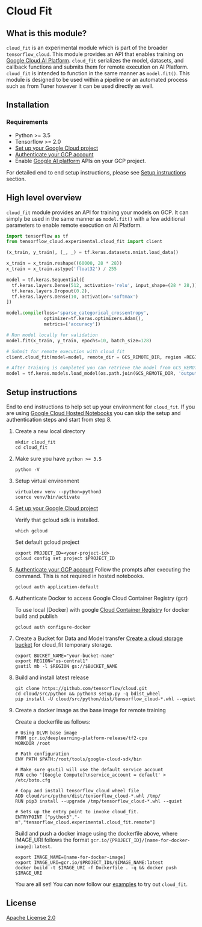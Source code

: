 # Cloud Fit

## What is this module?

`cloud_fit` is an experimental module which is part of the broader
`tensorflow_cloud`. This module provides an API that enables training
on [Google Cloud AI Platform](https://cloud.google.com/ai-platform). `cloud_fit`
serializes the model, datasets, and callback functions and submits them for
remote execution on AI Platform. `cloud_fit` is intended to function in the same
manner as `model.fit()`. This module is designed to be used within a pipeline or
an automated process such as from Tuner however it can be used directly as
well.

## Installation

### Requirements

-   Python >= 3.5
-   Tensorflow >= 2.0
-   [Set up your Google Cloud project](https://cloud.google.com/ai-platform/docs/getting-started-keras#set_up_your_project)
-   [Authenticate your GCP account](https://cloud.google.com/ai-platform/docs/getting-started-keras#authenticate_your_gcp_account)
-   Enable [Google AI platform](https://cloud.google.com/ai-platform/) APIs on
    your GCP project.

For detailed end to end setup instructions, please see
[Setup instructions](#setup-instructions) section.

## High level overview

`cloud_fit` module provides an API for training your models on GCP. It can
simply be used in the same manner as `model.fit()` with a few additional
parameters to enable remote execution on AI Platform.

```python
import tensorflow as tf
from tensorflow_cloud.experimental.cloud_fit import client

(x_train, y_train), (_, _) = tf.keras.datasets.mnist.load_data()

x_train = x_train.reshape((60000, 28 * 28))
x_train = x_train.astype('float32') / 255

model = tf.keras.Sequential([
  tf.keras.layers.Dense(512, activation='relu', input_shape=(28 * 28,)),
  tf.keras.layers.Dropout(0.2),
  tf.keras.layers.Dense(10, activation='softmax')
])

model.compile(loss='sparse_categorical_crossentropy',
              optimizer=tf.keras.optimizers.Adam(),
              metrics=['accuracy'])

# Run model locally for validation
model.fit(x_train, y_train, epochs=10, batch_size=128)

# Submit for remote execution with cloud_fit
client.cloud_fit(model=model, remote_dir = GCS_REMOTE_DIR, region =REGION , x=x_train, y= y_train, epochs=100, batch_size=128)

# After training is completed you can retrieve the model from GCS_REMOTE_DIR/output
model = tf.keras.models.load_model(os.path.join(GCS_REMOTE_DIR, 'output'))
```

## Setup instructions

End to end instructions to help set up your environment for `cloud_fit`. If you
are using
[Google Cloud Hosted Notebooks](https://cloud.google.com/ai-platform-notebooks)
you can skip the setup and authentication steps and start from step 8.

1.  Create a new local directory

    ```shell
    mkdir cloud_fit
    cd cloud_fit
    ```

1.  Make sure you have `python >= 3.5`

    ```shell
    python -V
    ```

1.  Setup virtual environment

    ```shell
    virtualenv venv --python=python3
    source venv/bin/activate
    ```

1.  [Set up your Google Cloud project](https://cloud.google.com/ai-platform/docs/getting-started-keras#set_up_your_project)

    Verify that gcloud sdk is installed.

    ```shell
    which gcloud
    ```

    Set default gcloud project

    ```shell
    export PROJECT_ID=<your-project-id>
    gcloud config set project $PROJECT_ID
    ```

1.  [Authenticate your GCP account](https://cloud.google.com/ai-platform/docs/getting-started-keras#authenticate_your_gcp_account)
    Follow the prompts after executing the command. This is not required in
    hosted notebooks.

    ```shell
    gcloud auth application-default
    ```

1.  Authenticate Docker to access Google Cloud Container Registry (gcr)

    To use local [Docker] with google
    [Cloud Container Registry](https://cloud.google.com/container-registry/docs/advanced-authentication)
    for docker build and publish

    ```shell
    gcloud auth configure-docker
    ```

1.  Create a Bucket for Data and Model transfer
    [Create a cloud storage bucket](https://cloud.google.com/ai-platform/docs/getting-started-keras#create_a_bucket)
    for cloud_fit temporary storage.

    ```shell
    export BUCKET_NAME="your-bucket-name"
    export REGION="us-central1"
    gsutil mb -l $REGION gs://$BUCKET_NAME
    ```

1.  Build and install latest release

    ```shell
    git clone https://github.com/tensorflow/cloud.git
    cd cloud/src/python && python3 setup.py -q bdist_wheel
    pip install -U cloud/src/python/dist/tensorflow_cloud-*.whl --quiet
    ```

1.  Create a docker image as the base image for remote training

    Create a dockerfile as follows:

    ```shell
    # Using DLVM base image
    FROM gcr.io/deeplearning-platform-release/tf2-cpu
    WORKDIR /root

    # Path configuration
    ENV PATH $PATH:/root/tools/google-cloud-sdk/bin

    # Make sure gsutil will use the default service account
    RUN echo '[Google Compute]\nservice_account = default' > /etc/boto.cfg

    # Copy and install tensorflow_cloud wheel file
    ADD cloud/src/python/dist/tensorflow_cloud-*.whl /tmp/
    RUN pip3 install --upgrade /tmp/tensorflow_cloud-*.whl --quiet

    # Sets up the entry point to invoke cloud_fit.
    ENTRYPOINT ["python3","-m","tensorflow_cloud.experimental.cloud_fit.remote"]
    ```

    Build and push a docker image using the dockerfile above, where IMAGE_URI
    follows the format `gcr.io/{PROJECT_ID}/[name-for-docker-image]:latest`.

    ```shell
    export IMAGE_NAME=[name-for-docker-image]
    export IMAGE_URI=gcr.io/$PROJECT_ID$/$IMAGE_NAME:latest
    docker build -t $IMAGE_URI -f Dockerfile . -q && docker push $IMAGE_URI
    ```

    You are all set! You can now follow our
    [examples](https://github.com/tensorflow/cloud/blob/master/src/python/tensorflow_cloud/experimental/cloud_fit/tests/examples/cloud_fit.ipynb)
    to try out `cloud_fit`.

## License

[Apache License 2.0](https://github.com/tensorflow/cloud/blob/master/LICENSE)

